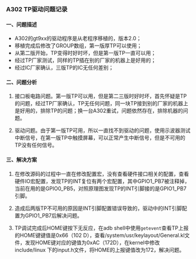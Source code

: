 ### A302 TP驱动问题记录 ###

#### 一、问题描述 ####

- A302的gt9xx的驱动程序是从老程序移植的，版本2.0；
- 移植完成后修改了GROUP数组，第一版厚TP可以使用；
- 从第二版开始，TP变得时好时坏，但是第一版TP一直可以用；
- 经过TP厂家测试，同样的TP插在别的厂家的机器上是好用的；
- 经过IC厂家确认，三版TP的IC无任何差别；

#### 二、问题分析 ####

1. 接口板电路问题。第一版TP可以用，但是第二三版时好时坏，首先怀疑是TP的问题，经过TP厂家确认，TP无任何问题，同一块TP接到别的厂家的机器上是好用的，排除TP的问题；换一台A302重试，问题依然存在，排除机器的问题。

2. 驱动问题。由于第一版TP可用，所以一直找不到驱动的问题，使用示波器测试中断信号，在第一版TP中触摸屏幕，可以正常产生中断信号，但是不可用的TP没有任何信号。

#### 三、解决方案 ####

1. 在修改源码的过程中一直在修改配置宏，没有查看硬件接口相关的配置，查看硬件IO宏配置，发现TP的INT复位有两个宏配置，其中GPIO1_PB7被注释掉，当前在用的是GPIO0_PB5，对照原理图发现TP的INT引脚接的是GPIO1_PB7引脚。
2. 造成后两版TP不可用的原因是INT引脚配置错误导致的，驱动中的INT引脚配置为GPIO1_PB7后解决问题。

3. TP调试完成后HOME键按下无反应，在adb shell中使用`getevent`查看TP上报的HOME键键值是0x66（102 D），查看/system/usr/keylayout/General.kl文件，发现HOME键对应的键值为0xAC（172D），在kernel中修改include/linux 下的input.h文件，将HOME的上报键值改为172，解决问题。